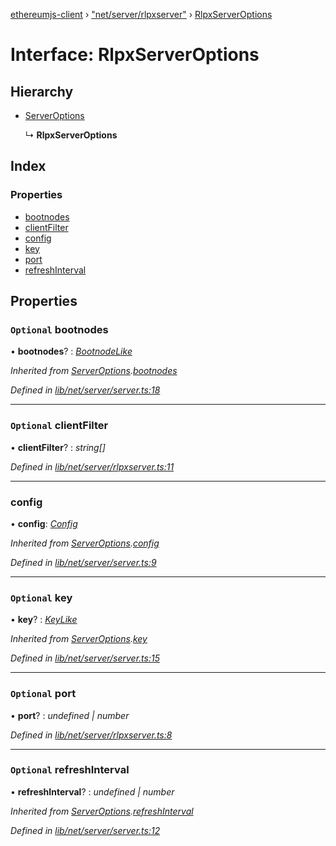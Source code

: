 [ethereumjs-client](../README.md) › ["net/server/rlpxserver"](../modules/_net_server_rlpxserver_.md) › [RlpxServerOptions](_net_server_rlpxserver_.rlpxserveroptions.md)

# Interface: RlpxServerOptions

## Hierarchy

* [ServerOptions](_net_server_server_.serveroptions.md)

  ↳ **RlpxServerOptions**

## Index

### Properties

* [bootnodes](_net_server_rlpxserver_.rlpxserveroptions.md#optional-bootnodes)
* [clientFilter](_net_server_rlpxserver_.rlpxserveroptions.md#optional-clientfilter)
* [config](_net_server_rlpxserver_.rlpxserveroptions.md#config)
* [key](_net_server_rlpxserver_.rlpxserveroptions.md#optional-key)
* [port](_net_server_rlpxserver_.rlpxserveroptions.md#optional-port)
* [refreshInterval](_net_server_rlpxserver_.rlpxserveroptions.md#optional-refreshinterval)

## Properties

### `Optional` bootnodes

• **bootnodes**? : *[BootnodeLike](../modules/_types_.md#bootnodelike)*

*Inherited from [ServerOptions](_net_server_server_.serveroptions.md).[bootnodes](_net_server_server_.serveroptions.md#optional-bootnodes)*

*Defined in [lib/net/server/server.ts:18](https://github.com/ethereumjs/ethereumjs-client/blob/master/lib/net/server/server.ts#L18)*

___

### `Optional` clientFilter

• **clientFilter**? : *string[]*

*Defined in [lib/net/server/rlpxserver.ts:11](https://github.com/ethereumjs/ethereumjs-client/blob/master/lib/net/server/rlpxserver.ts#L11)*

___

###  config

• **config**: *[Config](../classes/_config_.config.md)*

*Inherited from [ServerOptions](_net_server_server_.serveroptions.md).[config](_net_server_server_.serveroptions.md#config)*

*Defined in [lib/net/server/server.ts:9](https://github.com/ethereumjs/ethereumjs-client/blob/master/lib/net/server/server.ts#L9)*

___

### `Optional` key

• **key**? : *[KeyLike](../modules/_types_.md#keylike)*

*Inherited from [ServerOptions](_net_server_server_.serveroptions.md).[key](_net_server_server_.serveroptions.md#optional-key)*

*Defined in [lib/net/server/server.ts:15](https://github.com/ethereumjs/ethereumjs-client/blob/master/lib/net/server/server.ts#L15)*

___

### `Optional` port

• **port**? : *undefined | number*

*Defined in [lib/net/server/rlpxserver.ts:8](https://github.com/ethereumjs/ethereumjs-client/blob/master/lib/net/server/rlpxserver.ts#L8)*

___

### `Optional` refreshInterval

• **refreshInterval**? : *undefined | number*

*Inherited from [ServerOptions](_net_server_server_.serveroptions.md).[refreshInterval](_net_server_server_.serveroptions.md#optional-refreshinterval)*

*Defined in [lib/net/server/server.ts:12](https://github.com/ethereumjs/ethereumjs-client/blob/master/lib/net/server/server.ts#L12)*

